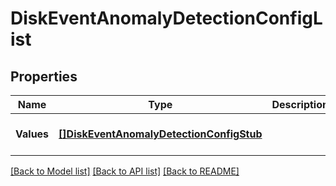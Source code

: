 # DiskEventAnomalyDetectionConfigList

## Properties
Name | Type | Description | Notes
------------ | ------------- | ------------- | -------------
**Values** | [**[]DiskEventAnomalyDetectionConfigStub**](DiskEventAnomalyDetectionConfigStub.md) |  | [optional] [default to null]

[[Back to Model list]](../README.md#documentation-for-models) [[Back to API list]](../README.md#documentation-for-api-endpoints) [[Back to README]](../README.md)


